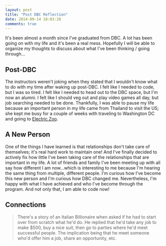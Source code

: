 ```yaml
---
layout: post
title: "Post DBC Reflection"
date: 2014-09-14 18:03:28
comments: true
---
```


It's been almost a month since I've graduated from DBC. A lot has been going on with my life and it's been a real mess. Hopefully I will be able to organize my thoughts to discuss about what I've been thinking / going through...

## Post-DBC

The instructors weren't joking when they stated that I wouldn't know what to do with my time after waking up post-DBC. I felt like I needed to code, but I was so tired. I felt like I needed to head out to the DBC space, but I'm now an alumni. I felt like I should veg out and play video games all day, but job searching needed to be done. Thankfully, I was able to pause my life because an important person in my life came from Thailand to visit the US; she kept me busy for a couple of weeks with traveling to Washington DC and going to [Electric Zoo](http://electriczoofestival.com/).

## A New Person

One of the things I have learned is that relationships don't take care of themselves; it's real hard work to maintain one! And I've finally decided to actively fix how little I've been taking care of the relationships that are important in my life. A lot of friends and family I've been meeting up with all say how different I am now...which is interesting to me because I'm hearing the same thing from multiple, different people. I'm curious how I've become this new person and I'm curious how DBC changed me. Nevertheless, I'm happy with what I have achieved and who I've become through the program. And not only that, I am able to code now!

## Connections

> There's a story of an Italian Billionaire when asked if he had to start over from scratch what he'd do. He replied that he'd take any job to make $500, buy a nice suit, then go to parties where he'd meet successful people. The implication being that he meet someone who'd offer him a job, share an opportunity, etc.